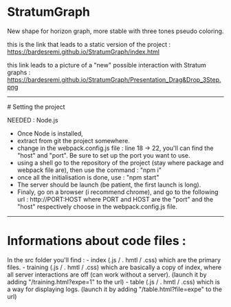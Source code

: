 # StratumGraph
New shape for horizon graph, more stable with three tones pseudo coloring.

this is the link that leads to a static version of the project :
https://bardesremi.github.io/StratumGraph/index.html

this link leads to a picture of a "new" possible interaction with Stratum graphs :
https://bardesremi.github.io/StratumGraph/Presentation_Drag&Drop_3Step.png

---------------------------------------------

# Setting the project

NEEDED : Node.js

 - Once Node is installed,
 - extract from git the project somewhere.
 - change in the webpack.config.js file :
	line 18 -> 22, you'll can find the "host" and "port". Be sure to set up the port you want to use.
 - using a shell go to the repository of the project (stay where package and webpack file are), then use the command :
	"npm i"
 - once all the initialisation is done, use :
	"npm start"
 - The server should be launch (be patient, the first launch is long).
 - Finaly, go on a browser (i recommend chrome), and go to the following url :
	http://PORT:HOST
where PORT and HOST are the "port" and the "host" respectively choose in the webpack.config.js file.

---------------------------------------------

# Informations about code files :

In the src folder you'll find :
	- index (.js / . hmtl / .css) which are the primary files.
	- training (.js / . hmtl / .css) which are basically a copy of index, where all server interactions are off (can work without a server).
	(launch it by adding "/training.html?expe=1" to the url)
	- table (.js / . hmtl / .css) which is a way for displaying logs.
	(launch it by adding "/table.html?file=expe" to the url)
